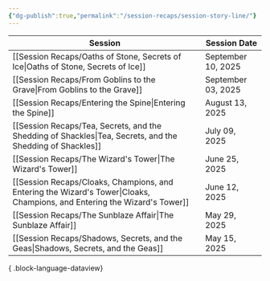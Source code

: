 ```yaml
---
{"dg-publish":true,"permalink":"/session-recaps/session-story-line/"}
---
```


| Session                                                                                                                      | Session Date       |
| ---------------------------------------------------------------------------------------------------------------------------- | ------------------ |
| [[Session Recaps/Oaths of Stone, Secrets of Ice\|Oaths of Stone, Secrets of Ice]]                                         | September 10, 2025 |
| [[Session Recaps/From Goblins to the Grave\|From Goblins to the Grave]]                                                   | September 03, 2025 |
| [[Session Recaps/Entering the Spine\|Entering the Spine]]                                                                 | August 13, 2025    |
| [[Session Recaps/Tea, Secrets, and the Shedding of Shackles\|Tea, Secrets, and the Shedding of Shackles]]                 | July 09, 2025      |
| [[Session Recaps/The Wizard's Tower\|The Wizard's Tower]]                                                                 | June 25, 2025      |
| [[Session Recaps/Cloaks, Champions, and Entering the Wizard's Tower\|Cloaks, Champions, and Entering the Wizard's Tower]] | June 12, 2025      |
| [[Session Recaps/The Sunblaze Affair\|The Sunblaze Affair]]                                                               | May 29, 2025       |
| [[Session Recaps/Shadows, Secrets, and the Geas\|Shadows, Secrets, and the Geas]]                                         | May 15, 2025       |

{ .block-language-dataview}

